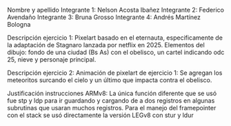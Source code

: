 Nombre y apellido 
Integrante 1: Nelson Acosta Ibañez
Integrante 2: Federico Avendaño
Integrante 3: Bruna Grosso
Integrante 4: Andrés Martínez Bologna


Descripción ejercicio 1: 
Pixelart basado en el eternauta, especificamente de la adaptación de Stagnaro lanzada por netflix en 2025. Elementos del dibujo: fondo de una ciudad (Bs As) con el obelisco, un cartel indicando odc 25, nieve y personaje principal.

Descripción ejercicio 2:
Animación de pixelart de ejercicio 1: Se agregan los meteoritos surcando el cielo y un último que impacta contra el obelisco.

Justificación instrucciones ARMv8:
La única función diferente que se usó fue stp y ldp para ir guardando y cargando de a dos registros en algunas subrutinas que usaran muchos registros. Para el manejo del framepointer con el stack se usó directamente la versión LEGv8 con stur y ldur
